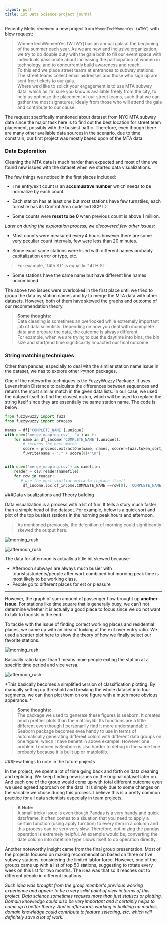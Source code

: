 ```yaml
---
layout: post
title: 1st Data Science project journal  
---
```


Recently Metis received a new project from `WomenTechWomenYes (WTWY)` with blow request:

>WomenTechWomenYes (WTWY) has an annual gala at the beginning of the summer each year. As we are new and inclusive organization, we try to do double duty with the gala both to fill our event space with individuals passionate about increasing the participation of women in technology, and to concurrently build awareness and reach.  
>To this end we place street teams at entrances to subway stations. The street teams collect email addresses and those who sign up are sent free tickets to our gala.  
>Where we’d like to solicit your engagement is to use MTA subway data, which as I’m sure you know is available freely from the city, to help us optimize the placement of our street teams, such that we can gather the most signatures, ideally from those who will attend the gala and contribute to our cause.

The request specifically mentioned about dataset from NYC MTA subway data since the major task here is to find out the best location for street team placement, possibly with the busiest traffic. Therefore, even though there are many other available data sources in the scenario, due to time constrain, our first project was mostly based upon of the MTA data.   

### Data Exploration  

Cleaning the MTA data is much harder than expected and most of time we found new issues with the dataset when we started data visualizations.   

The few things we noticed in the first places included:

- The entry/exit count is an **accumulative number** which needs to be normalize by each count.  

- Each station has at least one but most stations have few turnstiles, each turnstile has its Control Area code and SCP ID.  

- Some counts were **reset to be 0** when previous count is above 1 million.

*Later on during the exploration process, we discovered few other issues:*

- Most counts were measured every 4 hours however there are some very peculiar count intervals, few were less than 20 minutes.  

- Some exact same stations were listed with different names probably capitalization error or typo, etc.
> For example, '14th ST' is equal to '14TH ST'.  

- Some stations have the same name but have different line names uncombined.

The above two issues were overlooked in the first place until we tried to group the data by station names and try to merge the MTA data with other datasets. However, both of them have skewed the graphs and outcome of our recommendation theory.

> **Some thoughts:**  
> Data cleaning is sometimes an overlooked while extremely important job of data scientists. Depending on how you deal with incomplete data and prepare the data, the outcome is always different.  
> For example, when we are trying to cue the daytime into bins, the bin size and start/end time significantly impacted our final outcome.

### String matching techniques


Other than pandas, especially to deal with the similar station name issue in the dataset, we has to explore other Python packages.

One of the noteworthy techniques is the FuzzyWuzzy Package. It uses Levenshtein Distance to calculate the differences between sequences and returns the most similar match in the given data lists. In our case, we used the dataset itself to find the closest match, which will be used to replace the string itself since they are essentially the same station name. The code is below:

```python
from fuzzywuzzy import fuzz
from fuzzywuzzy import process

names = df['COMPLETE_NAME'].unique()
with open('merge_mapping.csv', 'w') as f:
    for name in df_income['COMPLETE_NAME'].unique():
        # returns the best match
        score = process.extractOne(name, names, scorer=fuzz.token_sort_ratio)
        f.write(name + "," + score[0]+"\n")


with open('merge_mapping.csv') as namefile:
    reader = csv.reader(namefile)
    for row in reader:
       # use the most similiar match to replace itself
        df_income.loc[df_income.COMPLETE_NAME ==row[0], 'COMPLETE_NAME'] = row[1]
```
  
  
###Data visualizations and Theory building

Data visualization is a process with a lot of fun. It tells a story much faster than a simple head of the dataset. For example, below is a quick sort and plot of the top busiest stations in the morning peak hours and afternoon. 


>As mentioned previously, the defenition of morning could significantly skewed the output here.   
  



![morning_rush](../images/morning_rush.jpg)  

![afternoon_rush](../images/afternoon_rush.jpg)  

The data for afternoon is actually a little bit skewed because:
- Afternoon subways are always much busier with tourists/students/people after work combined but morning peak time is most likely to be working class.
- People go to different places for eat or pleasure

-----------------------------
However, the graph of sum amount of passenger flow brought up **another issue**. For stations like time square that is generally busy, we can’t not determine whether it is actually a good place to focus since we do not want to talk to tourists in the end.  

To tackle with the issue of finding correct working places and residential places, we came up with an idea of looking at the exit over entry ratio. We used a scatter plot here to show the theory of how we finally select our favorite stations.  

![morning_rush](../images/morning_entry.jpg)  

Basically ratio larger than 1 means more people exiting the station at a specific time period and vice versa.

![afternoon_rush](../images/morning_exit.jpg)  

*This basically becomes a simplified version of classification plotting. By manually setting up threshold and breaking the whole dataset into four segments, we can then plot them on one figure with a much more obvious apperance. *

> **Some thoughts:**  
> The package we used to generate these figures is seaborn. It creates much prettier plots than the matploylib. Its functions are a little different even though I personanlly find it more understandable. Seaborn package becomes even handy to use in terms of automatically generating different colors with different data groups on one figure, which I have benefit in above example. However one problem I noticed is Seaborn is also harder to debug in the same time probably because it is built up on matplotlib.  


###Few things to note in the future projects

In the project, we spent a lot of time going back and forth on data cleaning and reploting. We keep finding new issues on the original dataset later on. And each one of the group would come up with total different outcome even we used agreed approach on the data. It is simply due to some changes on the variable we chose during this process. I believe this is a pretty common practice for all data scientists especially in team projects.  

> **A Note:**  
> A small tricky issue is even though Pandas is a very handy and quick dataframe, it often comes to a situation that you need to apply a certain function (using apply function) to every item in a column and this process can be very very slow. Therefore, optimizing the pandas operation is extremely helpful. An example would be, converting the date column into datetime type allows itself to do operation directly.

Another noteworthy insight came from the final group presentation. Most of the projects focused on making recommendation based on three or five subway stations, considering the limited labfor force. However, one of the groups came up with a list of top 50 stations, suggesting to rotate every week on this list for two months. The idea was that so it reaches out to different people in different locations.  

*Such idea was brought from the group member's previous working experience and appear to be a very solid point of view in terms of this project. Data science sometimes requires more than just statiscs or plotting. Domain knowledge could also be very important and it certainly helps to come up a better theory. And in afterwards working in building up models, domain knowledge could contribute to feature selecting, etc, which will definitely save a lot of work.*
